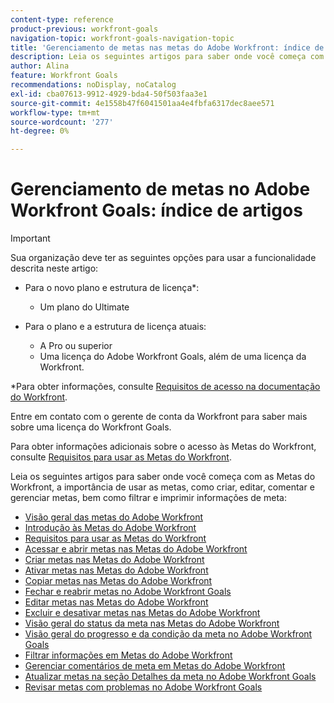 ```yaml
---
content-type: reference
product-previous: workfront-goals
navigation-topic: workfront-goals-navigation-topic
title: 'Gerenciamento de metas nas metas do Adobe Workfront: índice de artigos'
description: Leia os seguintes artigos para saber onde você começa com as Metas do Workfront, a importância de usar as metas, como criar, editar, comentar e gerenciar metas, bem como filtrar e imprimir informações de meta.
author: Alina
feature: Workfront Goals
recommendations: noDisplay, noCatalog
exl-id: cba07613-9912-4929-bda4-50f503faa3e1
source-git-commit: 4e1558b47f6041501aa4e4fbfa6317dec8aee571
workflow-type: tm+mt
source-wordcount: '277'
ht-degree: 0%

---
```


# Gerenciamento de metas no Adobe Workfront Goals: índice de artigos

<!--Audited: 4/2025-->

>[!IMPORTANT]
>
>Sua organização deve ter as seguintes opções para usar a funcionalidade descrita neste artigo:
>
>* Para o novo plano e estrutura de licença*:
>
>   * Um plano do Ultimate
>    
>* Para o plano e a estrutura de licença atuais:
>
>   * A Pro ou superior
>   * Uma licença do Adobe Workfront Goals, além de uma licença da Workfront.
>
>*Para obter informações, consulte [Requisitos de acesso na documentação do Workfront](/help/quicksilver/administration-and-setup/add-users/access-levels-and-object-permissions/access-level-requirements-in-documentation.md).
>
>
>Entre em contato com o gerente de conta da Workfront para saber mais sobre uma licença do Workfront Goals.
>
>Para obter informações adicionais sobre o acesso às Metas do Workfront, consulte [Requisitos para usar as Metas do Workfront](/help/quicksilver/workfront-goals/goal-management/access-needed-for-wf-goals.md).

Leia os seguintes artigos para saber onde você começa com as Metas do Workfront, a importância de usar as metas, como criar, editar, comentar e gerenciar metas, bem como filtrar e imprimir informações de meta:

* [Visão geral das metas do Adobe Workfront](../../workfront-goals/goal-management/wf-goals-overview.md)
* [Introdução às Metas do Adobe Workfront](../../workfront-goals/goal-management/getting-started-with-wf-goals.md)
* [Requisitos para usar as Metas do Workfront](../../workfront-goals/goal-management/access-needed-for-wf-goals.md)
* [Acessar e abrir metas nas Metas do Adobe Workfront](../../workfront-goals/goal-management/access-goals-in-wf-goals.md)
* [Criar metas nas Metas do Adobe Workfront](../../workfront-goals/goal-management/create-goals.md)
* [Ativar metas nas Metas do Adobe Workfront](../../workfront-goals/goal-management/activate-goals.md)
* [Copiar metas nas Metas do Adobe Workfront](../../workfront-goals/goal-management/copy-goals.md)
* [Fechar e reabrir metas no Adobe Workfront Goals](../../workfront-goals/goal-management/close-and-reopen-goals.md)
* [Editar metas nas Metas do Adobe Workfront](../../workfront-goals/goal-management/edit-goals.md)
* [Excluir e desativar metas nas Metas do Adobe Workfront](../../workfront-goals/goal-management/delete-and-deactivate-goals.md)
* [Visão geral do status da meta nas Metas do Adobe Workfront](../../workfront-goals/goal-management/goal-status-overview.md)
* [Visão geral do progresso e da condição da meta no Adobe Workfront Goals](../../workfront-goals/goal-management/calculate-goal-progress.md)
* [Filtrar informações em Metas do Adobe Workfront](../../workfront-goals/goal-management/filter-information-wf-goals.md)
* [Gerenciar comentários de meta em Metas do Adobe Workfront](../../workfront-goals/goal-management/manage-goal-comments.md)
* [Atualizar metas na seção Detalhes da meta no Adobe Workfront Goals](../../workfront-goals/goal-management/update-goals-in-goal-details-panel.md)
* [Revisar metas com problemas no Adobe Workfront Goals](../../workfront-goals/goal-management/view-in-trouble-goals.md)
